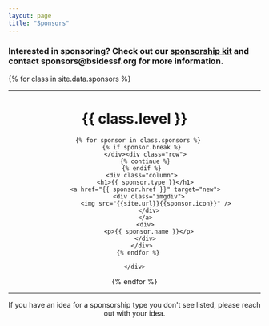 ```yaml
---
layout: page
title: "Sponsors"
---
```


<h3>Interested in sponsoring? Check out our
  <a href="https://drive.google.com/open?id=15WvmBretODyvGKaumcJWDqpjk0PZBSQN">sponsorship kit</a>
  and contact sponsors@bsidessf.org for more information.</h3>

{% for class in site.data.sponsors %}
  <hr style="margin-bottom:5px">
  <div style="text-align: center;" class="sponsors {{ class.class }}">
    <h1>{{ class.level }}</h1>
    <div class="row">

      {% for sponsor in class.sponsors %}
        {% if sponsor.break %}
          </div><div class="row">
          {% continue %}
        {% endif %}
        <div class="column">
          <h1>{{ sponsor.type }}</h1>
          <a href="{{ sponsor.href }}" target="new">
            <div class="imgdiv">
                <img src="{{site.url}}{{sponsor.icon}}" />
            </div>
          </a>
          <div>
            <p>{{ sponsor.name }}</p>
          </div>
        </div>
      {% endfor %}

    </div>
  </div>
{% endfor %}

<hr style="margin-bottom:5px">

<center>
  <p>
    If you have an idea for a sponsorship type you don't see listed, please reach out with your idea.
  </p>
</center>
